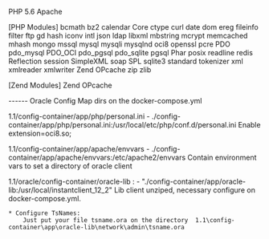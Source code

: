 PHP 5.6 Apache

[PHP Modules]
	bcmath
	bz2
	calendar
	Core
	ctype
	curl
	date
	dom
	ereg
	fileinfo
	filter
	ftp
	gd
	hash
	iconv
	intl
	json
	ldap
	libxml
	mbstring
	mcrypt
	memcached
	mhash
	mongo
	mssql
	mysql
	mysqli
	mysqlnd
	oci8
	openssl
	pcre
	PDO
	pdo_mysql
	PDO_OCI
	pdo_pgsql
	pdo_sqlite
	pgsql
	Phar
	posix
	readline
	redis
	Reflection
	session
	SimpleXML
	soap
	SPL
	sqlite3
	standard
	tokenizer
	xml
	xmlreader
	xmlwriter
	Zend OPcache
	zip
	zlib

[Zend Modules]
	Zend OPcache
	
	
------ Oracle Config
Map dirs on the docker-compose.yml

1.1/config-container/app/php/personal.ini
	- ./config-container/app/php/personal.ini:/usr/local/etc/php/conf.d/personal.ini
		Enable extension=oci8.so;

1.1/config-container/app/apache/envvars
	- ./config-container/app/apache/envvars:/etc/apache2/envvars
		Contain environment vars to set a directory of oracle client
		
1.1/oracle/config-container/oracle-lib :
	- "./config-container/app/oracle-lib:/usr/local/instantclient_12_2"
		Lib client unziped, necessary configure on docker-compose.yml. 
		
	* Configure TsNames:  
		Just put your file tsname.ora on the directory  1.1\config-container\app\oracle-lib\network\admin\tsname.ora